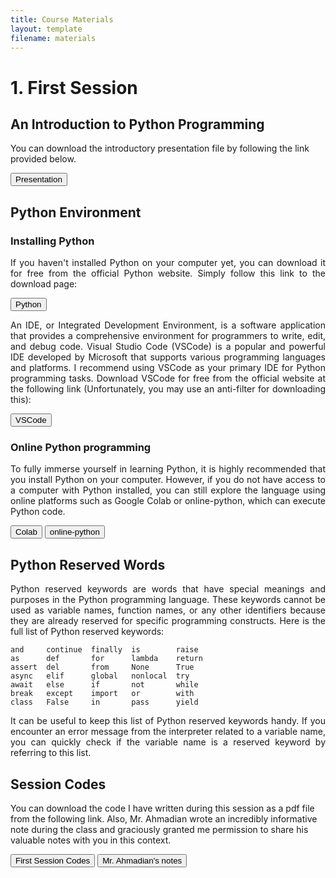 ```yaml
---
title: Course Materials
layout: template
filename: materials
--- 
```


  
# 1. First Session

## An Introduction to Python Programming

You can download the introductory presentation file by following the link provided below.

<a href="https://drive.google.com/file/d/1CccpPF6sBml0l_dvmNUv2NnlsVDffva-/view?usp=sharing" target="_blank"><button>Presentation</button></a>


## Python Environment

### Installing Python

<p style='text-align: justify;'>
If you haven't installed Python on your computer yet, you can download it for free from the official Python website. Simply follow this link to the download page:
</p>

<a href="https://www.python.org/downloads/" target="_blank"><button>Python</button></a>

<p style='text-align: justify;'>
An IDE, or Integrated Development Environment, is a software application that provides a comprehensive environment for programmers to write, edit, and debug code. Visual Studio Code (VSCode) is a popular and powerful IDE developed by Microsoft that supports various programming languages and platforms. I recommend using VSCode as your primary IDE for Python programming tasks. Download VSCode for free from the official website at the following link (Unfortunately, you may use an anti-filter for downloading this):
</p>

<a href="https://code.visualstudio.com/download#" target="_blank"><button>VSCode</button></a>


### Online Python programming

<p style='text-align: justify;'>
To fully immerse yourself in learning Python, it is highly recommended that you install Python on your computer. However, if you do not have access to a computer with Python installed, you can still explore the language using online platforms such as Google Colab or online-python, which can execute Python code.
</p>

<a href="https://colab.research.google.com/notebooks/intro.ipynb" target="_blank"><button>Colab</button></a>    <a href="https://www.online-python.com/" target="_blank"><button>online-python</button></a>


## Python Reserved Words

<p style='text-align: justify;'>
Python reserved keywords are words that have special meanings and purposes in the Python programming language. These keywords cannot be used as variable names, function names, or any other identifiers because they are already reserved for specific programming constructs. Here is the full list of Python reserved keywords:
</p>

```
and     continue  finally  is        raise
as      def       for      lambda    return
assert  del       from     None      True
async   elif      global   nonlocal  try
await   else      if       not       while
break   except    import   or        with
class   False     in       pass      yield
```
<p style='text-align: justify;'>
It can be useful to keep this list of Python reserved keywords handy. If you encounter an error message from the interpreter related to a variable name, you can quickly check if the variable name is a reserved keyword by referring to this list.
</p>


## Session Codes

You can download the code I have written during this session as a pdf file from the following link. Also, Mr. Ahmadian wrote an incredibly informative note during the class and graciously granted me permission to share his valuable notes with you in this context.


<a href="https://drive.google.com/file/d/1qKnRFhXfczWBRTH1ikJcpXQz1BQNdmYR/view?usp=sharing" target="_blank"><button>First Session Codes</button></a>   <a href="https://drive.google.com/file/d/1Dc44QV9QSC7XrqOawGmSRsVa0oTXQaDo/view?usp=sharing
" target="_blank"><button>Mr. Ahmadian's notes</button></a>


